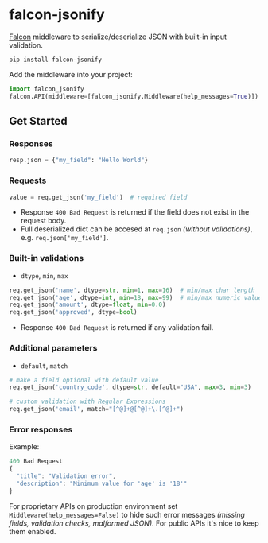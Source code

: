 # falcon-jsonify

 [Falcon](https://github.com/falconry/falcon) middleware to serialize/deserialize JSON with built-in input validation.

```
pip install falcon-jsonify
```

Add the middleware into your project:

```python
import falcon_jsonify
falcon.API(middleware=[falcon_jsonify.Middleware(help_messages=True)])
```

## Get Started


### Responses

```python
resp.json = {"my_field": "Hello World"}
```

### Requests

```python
value = req.get_json('my_field')  # required field
```
* Response `400 Bad Request` is returned if the field does not exist in the request body.
* Full deserialized dict can be accesed at `req.json` *(without validations)*, e.g. `req.json['my_field']`.


### Built-in validations

* `dtype`, `min`, `max`

```python
req.get_json('name', dtype=str, min=1, max=16)  # min/max char length
req.get_json('age', dtype=int, min=18, max=99)  # min/max numeric value
req.get_json('amount', dtype=float, min=0.0)
req.get_json('approved', dtype=bool)
```
* Response `400 Bad Request` is returned if any validation fail.

### Additional parameters ###

* `default`, `match`

```python
# make a field optional with default value
req.get_json('country_code', dtype=str, default="USA", max=3, min=3)

# custom validation with Regular Expressions
req.get_json('email', match="[^@]+@[^@]+\.[^@]+")
```

### Error responses

Example:

```javascript
400 Bad Request
{
  "title": "Validation error",
  "description": "Minimum value for 'age' is '18'"
}
```

For proprietary APIs on production environment set `Middleware(help_messages=False)` to hide such error messages *(missing fields, validation checks, malformed JSON)*. For public APIs it's nice to keep them enabled.
